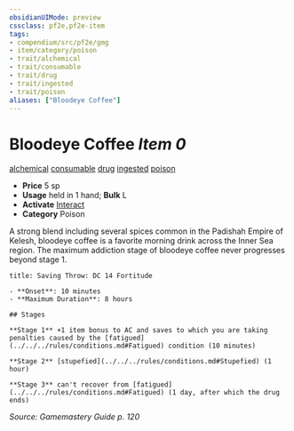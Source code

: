 ```yaml
---
obsidianUIMode: preview
cssclass: pf2e,pf2e-item
tags:
- compendium/src/pf2e/gmg
- item/category/poison
- trait/alchemical
- trait/consumable
- trait/drug
- trait/ingested
- trait/poison
aliases: ["Bloodeye Coffee"]
---
```

# Bloodeye Coffee *Item 0*  
[alchemical](../../../Rules/traits/alchemical.md)  [consumable](../../../Rules/traits/consumable.md)  [drug](../../../Rules/traits/drug-gmg.md)  [ingested](../../../Rules/traits/ingested.md)  [poison](../../../Rules/traits/poison.md)  

- **Price** 5 sp
- **Usage** held in 1 hand; **Bulk** L
- **Activate** [Interact](../../../Rules/actions/interact.md)
- **Category** Poison

A strong blend including several spices common in the Padishah Empire of Kelesh, bloodeye coffee is a favorite morning drink across the Inner Sea region. The maximum addiction stage of bloodeye coffee never progresses beyond stage 1.

```ad-inline-affliction
title: Saving Throw: DC 14 Fortitude

- **Onset**: 10 minutes
- **Maximum Duration**: 8 hours

## Stages

**Stage 1** +1 item bonus to AC and saves to which you are taking penalties caused by the [fatigued](../../../rules/conditions.md#Fatigued) condition (10 minutes)

**Stage 2** [stupefied](../../../rules/conditions.md#Stupefied) (1 hour)

**Stage 3** can't recover from [fatigued](../../../rules/conditions.md#Fatigued) (1 day, after which the drug ends)
```

*Source: Gamemastery Guide p. 120*
